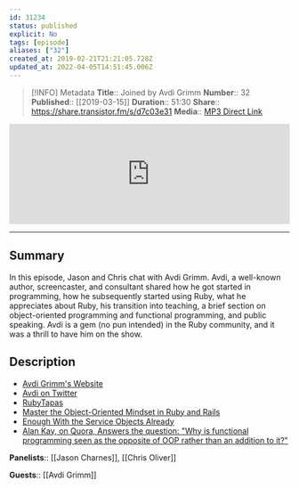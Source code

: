 ```yaml
---
id: 31234
status: published
explicit: No
tags: [episode]
aliases: ["32"]
created_at: 2019-02-21T21:21:05.728Z
updated_at: 2022-04-05T14:51:45.006Z
---
```


> [!INFO] Metadata
> **Title**:: Joined by Avdi Grimm
> **Number**:: 32
> **Published**:: [[2019-03-15]]
> **Duration**:: 51:30
> **Share**:: <https://share.transistor.fm/s/d7c03e31>
> **Media**:: [MP3 Direct Link](https://dts.podtrac.com/redirect.mp3/media.transistor.fm/d7c03e31/9d27a2f4.mp3)

<iframe width="100%" height="180" frameborder="no" scrolling="no" seamless src="https://share.transistor.fm/e/d7c03e31/dark"></iframe>

---

## Summary

In this episode, Jason and Chris chat with Avdi Grimm. Avdi, a well-known author, screencaster, and consultant shared how he got started in programming, how he subsequently started using Ruby, what he appreciates about Ruby, his transition into teaching, a brief section on object-oriented programming and functional programming, and public speaking. Avdi is a gem (no pun intended) in the Ruby community, and it was a thrill to have him on the show.

## Description

- [Avdi Grimm's Website](https://avdi.codes)
- [Avdi on Twitter](https://twitter.com/avdi)
- [RubyTapas](https://www.rubytapas.com)
- [Master the Object-Oriented Mindset in Ruby and Rails](https://avdi.codes/moom/)
- [Enough With the Service Objects Already](https://avdi.codes/service-objects/)
- [Alan Kay, on Quora, Answers the question: "Why is functional programming seen as the opposite of OOP rather than an addition to it?"](https://www.quora.com/Why-is-functional-programming-seen-as-the-opposite-of-OOP-rather-than-an-addition-to-it)

**Panelists**:: [[Jason Charnes]], [[Chris Oliver]]

**Guests**:: [[Avdi Grimm]]
